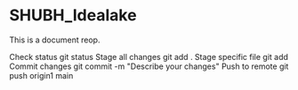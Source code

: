 # SHUBH_Idealake
This is a document reop.

Check status	git status
Stage all changes	git add .
Stage specific file	git add <file-name>
Commit changes	git commit -m "Describe your changes"
Push to remote	git push origin1 main
